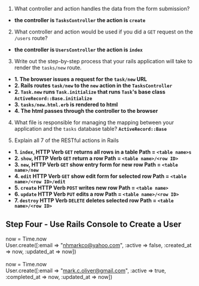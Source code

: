 1. What controller and action handles the data from the form submission?
* __the controller is `TasksController` the action is `create`__

2. What controller and action would be used if you did a `GET` request on the `/users` route?
* __the controller is `UsersController` the action is `index`__

3. Write out the step-by-step process that your rails application will take to render the `tasks/new` route.
* __1. The browser issues a request for the `task/new` URL__
* __2. Rails routes `task/new` to the `new` action in the `TasksController`__
* __2. `Task.new` runs `Task.initialize` that runs `Task`'s base class `ActiveRecord::Base.initialize`__
* __3. `tasks/new.html.erb` is rendered to html__
* __4. The html passes through the controller to the browser__

4. What file is responsible for managing the mapping between your application and the `tasks` database table?
   __`ActiveRecord::Base`__

5. Explain all 7 of the RESTful actions in Rails
* __1. `index`, HTTP Verb `GET` returns all rows in a table Path = `<table name>s`__ 
* __2. `show`, HTTP Verb `GET` return a row Path = `<table name>/<row ID>`__
* __3. `new`, HTTP Verb `GET` show entry form for new row Path = `<table name>/new`__
* __4. `edit` HTTP Verb `GET` show edit form for selected row Path = `<table name>/<row ID>/edit`__
* __5. `create` HTTP Verb `POST` writes new row Path = `<table name>`__
* __6. `update` HTTP Verb `PUT` edits a row Path = `<table name>/<row ID>`__
* __7. `destroy` HTTP Verb `DELETE` deletes selected row Path = `<table name>/<row ID>`__

## Step Four - Use Rails Console to Create a User

now = Time.now
<br/>
User.create([:email => "nhmarkco@yahoo.com", :active => false, :created_at => now, :updated_at => now])
<br/><br/>
now = Time.now
<br/>
User.create([:email => "mark.c.oliver@gmail.com", :active => true, :completed_at => now, :updated_at => now])








